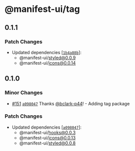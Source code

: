 # @manifest-ui/tag

## 0.1.1

### Patch Changes

- Updated dependencies [[`1b4a88b`](https://github.com/project44/manifest-ui/commit/1b4a88b5cb40b4694feec637ff492a0d0a611c30)]:
  - @manifest-ui/styled@0.0.9
  - @manifest-ui/icons@0.0.14

## 0.1.0

### Minor Changes

- [#151](https://github.com/project44/manifest-ui/pull/151) [`a098047`](https://github.com/project44/manifest-ui/commit/a098047c9eb021b31e2794b19ce86d5eee1f93d0) Thanks [@bclark-p44](https://github.com/bclark-p44)! - Adding tag package

### Patch Changes

- Updated dependencies [[`a098047`](https://github.com/project44/manifest-ui/commit/a098047c9eb021b31e2794b19ce86d5eee1f93d0)]:
  - @manifest-ui/hooks@0.0.3
  - @manifest-ui/icons@0.0.13
  - @manifest-ui/styled@0.0.8
